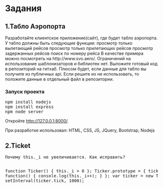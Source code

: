 <h1>Задания</h1>
<h2>1.Табло Аэропорта</h2>
<p>Разработайте клиентское приложение(сайт), где будет табло аэропорта.
У табло должны быть следующие функции:
просмотр только вылетающий рейсов
просмотр только прилетающих рейсов
просмотр задержанных рейсов
поиск по номеру рейса
В качестве примера можно посмотреть на http://www.svo.aero/.
Ограничений на использование шаблонизаторов и библиотек нет.
Выложите готовый код в репозиторий на гитхаб.
Плюсом будет, если данные для табло вы получите из публичных api. Если решите их не использовать,
то положите данные в отдельный файл в репозитории.</p>

<h3>Запуск проекта</h3>
<pre>
npm install nodejs
npm install express
npm node server
</pre>

Откройте http://127.0.0.1:8000/

При разработке использовал: HTML, CSS, JS, JQuery, Bootstrap, Nodejs

<h2>2.Ticket</h2>
<div class="highlight highlight-source-js">
<pre class="highlight highlight-source-js">Почему this._i не увеличивается. Как исправить?

function Ticker() {
this._i = 0
};
Ticker.prototype = {
 tick: function() {
 console.log(this._i++);
 }
};
var ticker = new Ticker();
setInterval(ticker.tick, 1000);</pre>
</div>
